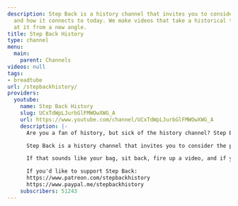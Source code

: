 ```yaml
---
description: Step Back is a history channel that invites you to consider the past
  and how it connects to today. We make videos that take a historical topic and look
  at it from a new angle.
title: Step Back History
type: channel
menu:
  main:
    parent: Channels
videos: null
tags:
- breadtube
url: /stepbackhistory/
providers:
  youtube:
    name: Step Back History
    slug: UCxTdWpLJurbGlFMWOwXWG_A
    url: https://www.youtube.com/channel/UCxTdWpLJurbGlFMWOwXWG_A
    description: |-
      Are you a fan of history, but sick of the history channel? Step Back is the place for you.

      Step Back is a history channel that invites you to consider the past and how it connects to today. We make videos that take a historical topic and look at it from a new angle. We find those gems that your history channels would overlook. We search for the quirky, unconventional, and just plain weird parts of our collective story.

      If that sounds like your bag, sit back, fire up a video, and if you like what you see, subscribe for more.

      If you'd like to support Step Back:
      https://www.patreon.com/stepbackhistory
      https://www.paypal.me/stepbackhistory
    subscribers: 51243
---
```

